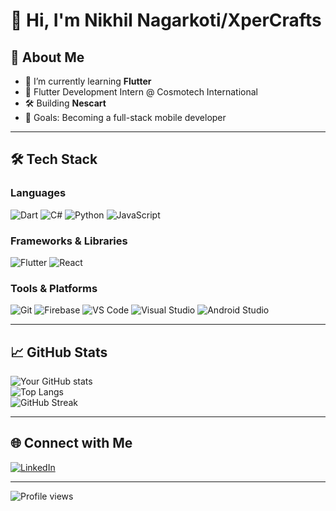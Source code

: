 # 👋 Hi, I'm Nikhil Nagarkoti/XperCrafts

## 🚀 About Me
- 🌱 I’m currently learning **Flutter**
- 💼 Flutter Development Intern @ Cosmotech International
- 🛠️ Building **Nescart**
- 🎯 Goals: Becoming a full-stack mobile developer

---

## 🛠️ Tech Stack

### Languages
![Dart](https://img.shields.io/badge/Dart-0175C2?style=for-the-badge&logo=dart&logoColor=white)
![C#](https://img.shields.io/badge/C%23-239120?style=for-the-badge&logo=c-sharp&logoColor=white)
![Python](https://img.shields.io/badge/Python-3776AB?style=for-the-badge&logo=python&logoColor=white)
![JavaScript](https://img.shields.io/badge/JavaScript-F7DF1E?style=for-the-badge&logo=javascript&logoColor=black)

### Frameworks & Libraries
![Flutter](https://img.shields.io/badge/Flutter-02569B?style=for-the-badge&logo=flutter&logoColor=white)
![React](https://img.shields.io/badge/React-20232A?style=for-the-badge&logo=react&logoColor=61DAFB)

### Tools & Platforms
![Git](https://img.shields.io/badge/Git-F05033?style=for-the-badge&logo=git&logoColor=white)
![Firebase](https://img.shields.io/badge/Firebase-FFCA28?style=for-the-badge&logo=firebase&logoColor=black)
![VS Code](https://img.shields.io/badge/VS%20Code-007ACC?style=for-the-badge&logo=visual-studio-code&logoColor=white)
![Visual Studio](https://img.shields.io/badge/Visual%20Studio-5C2D91?style=for-the-badge&logo=visual-studio&logoColor=white)
![Android Studio](https://img.shields.io/badge/Android%20Studio-3DDC84?style=for-the-badge&logo=android-studio&logoColor=white)

---

## 📈 GitHub Stats
![Your GitHub stats](https://github-readme-stats.vercel.app/api?username=Nikhil-Git69&show_icons=true&theme=radical)  
![Top Langs](https://github-readme-stats.vercel.app/api/top-langs/?username=Nikhil-Git69&layout=compact&theme=radical)  
![GitHub Streak](https://github-readme-streak-stats.herokuapp.com/?user=Nikhil-Git69&theme=radical)

---

## 🌐 Connect with Me
[![LinkedIn](https://img.shields.io/badge/LinkedIn-0A66C2?style=for-the-badge&logo=linkedin&logoColor=white)](https://www.linkedin.com/in/nikhil-nagarkoti-3b85a6366)

---

![Profile views](https://komarev.com/ghpvc/?username=Nikhil-Git69&color=blue)  
